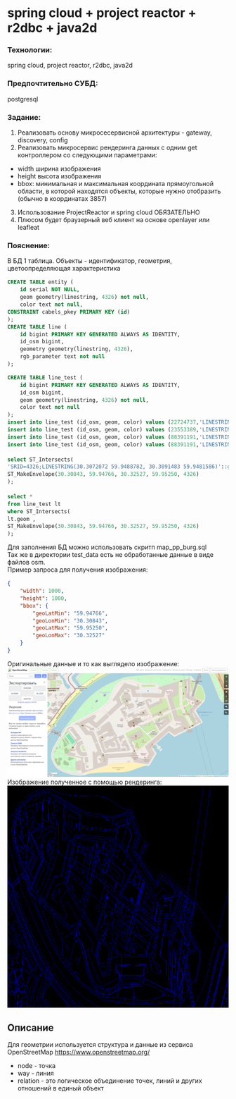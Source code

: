 # spring cloud + project reactor + r2dbc + java2d
### Технологии: 
spring cloud, project reactor, r2dbc, java2d
### Предпочтительно СУБД: 
postgresql

### Задание:
1) Реализовать основу микросесервисной архитектуры - gateway, discovery, config
2) Реализовать микросервис рендеринга данных с одним get контроллером со следующими параметрами:
- width ширина изображения
- height высота изображения
- bbox: минимальная и максимальная координата прямоугольной области, в которой находятся объекты, которые нужно отобразить (обычно в координатах 3857)
3) Использование ProjectReactor и spring cloud ОБЯЗАТЕЛЬНО
4) Плюсом будет браузерный веб клиент на основе openlayer или leafleat

### Пояснение:
В БД 1 таблица. Объекты - идентификатор, геометрия, цветоопределяющая характеристика
```sql
CREATE TABLE entity (
    id serial NOT NULL,
    geom geometry(linestring, 4326) not null,
    color text not null,
CONSTRAINT cabels_pkey PRIMARY KEY (id)
);
CREATE TABLE line (
    id bigint PRIMARY KEY GENERATED ALWAYS AS IDENTITY,
    id_osm bigint,
    geometry geometry(linestring, 4326),
    rgb_parameter text not null
);
```
```sql
CREATE TABLE line_test (
    id bigint PRIMARY KEY GENERATED ALWAYS AS IDENTITY,
    id_osm bigint,
    geom geometry(linestring, 4326) not null,
    color text not null
);
insert into line_test (id_osm, geom, color) values (22724737,'LINESTRING(30.3072072 59.9488782, 30.3091483 59.9481586)','0,0,225');
insert into line_test (id_osm, geom, color) values (23553389,'LINESTRING(30.3226257 59.9502601, 30.3222525 59.9505655, 30.3222277 59.9505580)','0,0,225');
insert into line_test (id_osm, geom, color) values (88391191,'LINESTRING(30.3534598 59.9429722, 30.3534641 59.9429958, 30.3534680 59.9430230)','255,0,0');
insert into line_test (id_osm, geom, color) values (88391191,'LINESTRING(30.3524817 59.9436478, 30.3533716 59.9436409, 30.3533703 59.9435723, 30.3533681 59.9434564)','255,0,0');

select ST_Intersects(
'SRID=4326;LINESTRING(30.3072072 59.9488782, 30.3091483 59.9481586)'::geography ,
ST_MakeEnvelope(30.30843, 59.94766, 30.32527, 59.95250, 4326)
);

select *
from line_test lt
where ST_Intersects(
lt.geom ,
ST_MakeEnvelope(30.30843, 59.94766, 30.32527, 59.95250, 4326)
);
```
Для заполнения БД можно использовать скритп map_pp_burg.sql  
Так же в директории test_data есть не обработанные данные в виде файлов osm.  
Пример запроса для получения изображения:
```json
{
	"width": 1000,
	"height": 1000,
	"bbox": {
		"geoLatMin": "59.94766",
		"geoLonMin": "30.30843",
		"geoLatMax": "59.95250",
		"geoLonMax": "30.32527"
	}
}
```
Оригинальные данные и то как выглядело изображение:
![plot](./src/main/resources/images/2.png)
Изображение полученное с помощью рендеринга:
![plot](./src/main/resources/images/rendering1.png)
## Описание
Для геометрии используется структура и данные из сервиса OpenStreetMap https://www.openstreetmap.org/ 
- node - точка
- way - линия
- relation - это логическое объединение точек, линий и других отношений в единый объект